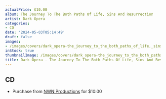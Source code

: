 ```yaml
---
actualPrice: $10.00
album: The Journey To The Both Paths Of Life, Sins And Resurrection
artist: Dark Opera
categories:
- CD
date: '2024-05-03T05:14:49'
draft: false
images:
- /images/covers/dark_opera-the_journey_to_the_both_paths_of_life,_sins_and_resurrection.jpg
inStock: true
thumbnailImage: /images/covers/dark_opera-the_journey_to_the_both_paths_of_life,_sins_and_resurrection-thumb.jpg
title: Dark Opera - The Journey To The Both Paths Of Life, Sins And Resurrection
---
```


## CD
* Purchase from [NWN Productions](http://shop.nwnprod.com/index.php?route=product/product&path=93&product_id=13856&sort=pd.name&order=ASC) for $10.00
